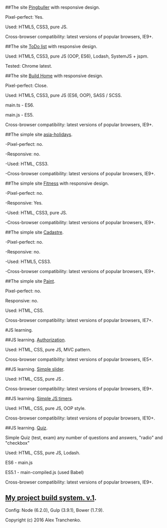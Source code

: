 ##The site [Pingbuller](https://sash-ua.github.io/pingbuller/index.html ) with responsive design.
 
Pixel-perfect: Yes.

Used: HTML5, CSS3, pure JS. 

Cross-browser compatibility: latest versions of popular browsers, IE9+.

##The site [ToDo list](https://sash-ua.github.io/todo/index.html ) with responsive design.
 
Used: HTML5, CSS3, pure JS (OOP, ES6), Lodash, SystemJS + jspm. 

Tested: Chrome latest.

##The site [Build Home](https://sash-ua.github.io/build-home/index.html ) with responsive design.
 
Pixel-perfect: Close.

Used: HTML5, CSS3, pure JS (ES6, OOP), SASS / SCSS. 

main.ts - ES6.

main.js - ES5.

Cross-browser compatibility: latest versions of popular browsers, IE9+.

##The simple site [asia-holidays](https://sash-ua.github.io/asia-holidays/index.html ).

-Pixel-perfect: no.

-Responsive: no.

-Used: HTML, CSS3. 

-Cross-browser compatibility: latest versions of popular browsers, IE9+.

##The simple site [Fitness](https://sash-ua.github.io/fitness/index.html ) with responsive design. 

-Pixel-perfect: no.

-Responsive: Yes.

-Used: HTML, CSS3, pure JS. 

-Cross-browser compatibility: latest versions of popular browsers, IE9+.

##The simple site [Cadastre](https://sash-ua.github.io/Cadastre/index.html ).

-Pixel-perfect: no.

-Responsive: no.

-Used: HTML5, CSS3. 

-Cross-browser compatibility: latest versions of popular browsers, IE9+.

##The simple site [Paint](https://sash-ua.github.io/Paint/index.html ).

Pixel-perfect: no.

Responsive: no.

Used: HTML, CSS. 

Cross-browser compatibility: latest versions of popular browsers, IE7+.


#JS learning.

##JS learning. [Authorization](https://sash-ua.github.io/authorization/index.html ).

Used: HTML, CSS, pure JS, MVC pattern. 

Cross-browser compatibility: latest versions of popular browsers, IE5+.

##JS learning. [Simple slider](https://sash-ua.github.io/slider/index.html ).

Used: HTML, CSS, pure JS .

Cross-browser compatibility: latest versions of popular browsers, IE9+.

##JS learning. [Simple JS timers](https://sash-ua.github.io/timers/index.html ).

Used: HTML, CSS, pure JS, OOP style. 

Cross-browser compatibility: latest versions of popular browsers, IE10+.


##JS learning. [Quiz](https://sash-ua.github.io/exam/index.html ).

Simple Quiz (test, exam) any number of questions and answers, "radio" and "checkbox"

Used: HTML, CSS, pure JS, Lodash.

ES6 - main.js

ES5.1 - main-compiled.js (used Babel)

Cross-browser compatibility: latest versions of popular browsers, IE9+.


## [My project build system. v.1]( https://github.com/sash-ua/sash-ua.github.io/tree/master/gulp ).

Config: Node (6.2.0), Gulp (3.9.1), Bower (1.7.9).



Copyright (c) 2016 Alex Tranchenko.
